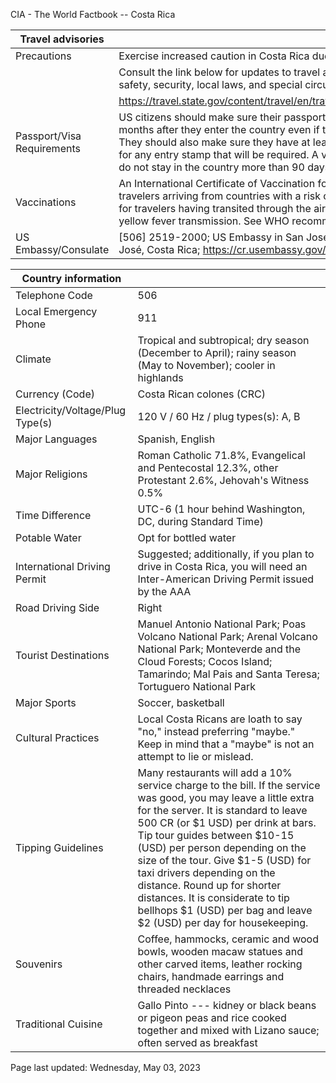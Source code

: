 CIA - The World Factbook -- Costa Rica

| Travel advisories | |
| --- | --- |
| Precautions | Exercise increased caution in Costa Rica due to crime. |
| | Consult the link below for updates to travel advisories and statements on safety, security, local laws, and special circumstances in this country. |
| | <https://travel.state.gov/content/travel/en/traveladvisories/traveladvisories.html> |
| Passport/Visa Requirements | US citizens should make sure their passport will not expire for at least 6 months after they enter the country even if they do not intend to stay that long. They should also make sure they have at least 1 blank page in their passport for any entry stamp that will be required. A visa is not required as long as you do not stay in the country more than 90 days, but a return ticket is required. |
| Vaccinations | An International Certificate of Vaccination for yellow fever is required for travelers arriving from countries with a risk of yellow fever transmission and for travelers having transited through the airport of a country with risk of yellow fever transmission. See WHO recommendations.  <http://www.who.int/> |
| US Embassy/Consulate | [506] 2519-2000; US Embassy in San Jose, Calle 98 Vía 104, Pavas, San José, Costa Rica; https://cr.usembassy.gov/; acssanjose@state.gov |

| Country information |  |
| --- | --- |
| Telephone Code | 506 |
| Local Emergency Phone | 911 |
| Climate | Tropical and subtropical; dry season (December to April); rainy season (May to November); cooler in highlands |
| Currency (Code) | Costa Rican colones (CRC) |
| Electricity/Voltage/Plug Type(s) | 120 V / 60 Hz / plug types(s): A, B |
| Major Languages | Spanish, English |
| Major Religions | Roman Catholic 71.8%, Evangelical and Pentecostal 12.3%, other Protestant 2.6%, Jehovah's Witness 0.5% |
| Time Difference | UTC-6 (1 hour behind Washington, DC, during Standard Time) |
| Potable Water | Opt for bottled water |
| International Driving Permit | Suggested; additionally, if you plan to drive in Costa Rica, you will need an Inter-American Driving Permit issued by the AAA |
| Road Driving Side | Right |
| Tourist Destinations | Manuel Antonio National Park; Poas Volcano National Park; Arenal Volcano National Park; Monteverde and the Cloud Forests; Cocos Island; Tamarindo; Mal Pais and Santa Teresa; Tortuguero National Park |
| Major Sports | Soccer, basketball |
| Cultural Practices | Local Costa Ricans are loath to say "no," instead preferring "maybe." Keep in mind that a "maybe" is not an attempt to lie or mislead. |
| Tipping Guidelines | Many restaurants will add a 10% service charge to the bill. If the service was good, you may leave a little extra for the server. It is standard to leave 500 CR (or $1 USD) per drink at bars. Tip tour guides between $10-15 (USD) per person depending on the size of the tour. Give $1-5 (USD) for taxi drivers depending on the distance. Round up for shorter distances. It is considerate to tip bellhops $1 (USD) per bag and leave $2 (USD) per day for housekeeping. |
| Souvenirs | Coffee, hammocks, ceramic and wood bowls, wooden macaw statues and other carved items, leather rocking chairs, handmade earrings and threaded necklaces |
| Traditional Cuisine | Gallo Pinto --- kidney or black beans or pigeon peas and rice cooked together and mixed with Lizano sauce; often served as breakfast |

Page last updated: Wednesday, May 03, 2023
